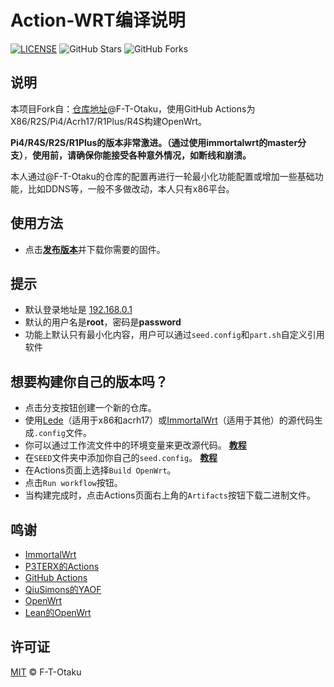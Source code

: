 # Action-WRT编译说明

[![LICENSE](https://img.shields.io/github/license/mashape/apistatus.svg?style=flat-square&label=LICENSE)](https://github.com/HEXtoDEC/Actions-OtakuWrt/blob/main/LICENSE)
![GitHub Stars](https://img.shields.io/github/stars/HEXtoDEC/Actions-OpenWRT.svg?style=flat-square&label=Stars&logo=github)
![GitHub Forks](https://img.shields.io/github/forks/HEXtoDEC/Actions-OpenWRT.svg?style=flat-square&label=Forks&logo=github)

## 说明

本项目Fork自：[仓库地址](https://github.com/F-T-Otaku/Actions-OtakuWrt/)@F-T-Otaku，使用GitHub Actions为X86/R2S/Pi4/Acrh17/R1Plus/R4S构建OpenWrt。

**Pi4/R4S/R2S/R1Plus的版本非常激进。（通过使用immortalwrt的master分支）**，**使用前，请确保你能接受各种意外情况，如断线和崩溃。**

本人通过@F-T-Otaku的仓库的配置再进行一轮最小化功能配置或增加一些基础功能，比如DDNS等，一般不多做改动，本人只有x86平台。

## 使用方法

- 点击[**发布版本**](https://github.com/F-T-Otaku/Actions-OtakuWrt/releases)并下载你需要的固件。

## 提示

- 默认登录地址是 [192.168.0.1](192.168.0.1)
- 默认的用户名是**root**，密码是**password**
- 功能上默认只有最小化内容，用户可以通过`seed.config`和`part.sh`自定义引用软件

## 想要构建你自己的版本吗？

- 点击分支按钮创建一个新的仓库。
- 使用[Lede](https://github.com/coolsnowwolf/lede)（适用于x86和acrh17）或[ImmortalWrt](https://github.com/immortalwrt/immortalwrt/tree/master)（适用于其他）的源代码生成`.config`文件。
- 你可以通过工作流文件中的环境变量来更改源代码。 [**教程**](https://p3terx.com/archives/build-openwrt-with-github-actions.html)
- 在`SEED`文件夹中添加你自己的`seed.config`。 [**教程**](https://github.com/coolsnowwolf/lede/issues/2288)
- 在Actions页面上选择`Build OpenWrt`。
- 点击`Run workflow`按钮。
- 当构建完成时，点击Actions页面右上角的`Artifacts`按钮下载二进制文件。

## 鸣谢

- [ImmortalWrt](https://github.com/immortalwrt/immortalwrt)
- [P3TERX的Actions](https://github.com/P3TERX/Actions-OpenWrt)
- [GitHub Actions](https://github.com/features/actions)
- [QiuSimons的YAOF](https://github.com/QiuSimons/YAOF)
- [OpenWrt](https://github.com/openwrt/openwrt)
- [Lean的OpenWrt](https://github.com/coolsnowwolf/lede)

## 许可证

[MIT](https://github.com/F-T-Otaku/Actions-OtakuWrt/blob/main/LICENSE) © F-T-Otaku
